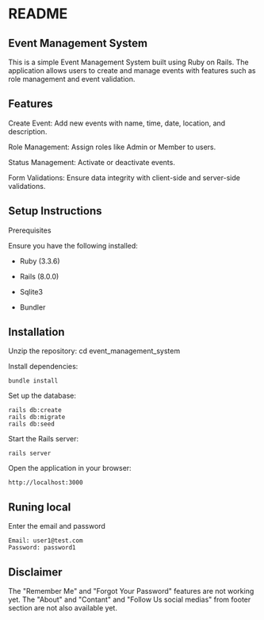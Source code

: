 # README

## Event Management System
This is a simple Event Management System built using Ruby on Rails. The application allows users to create and manage events with features such as role management and event validation.

## Features
Create Event: Add new events with name, time, date, location, and description.

Role Management: Assign roles like Admin or Member to users.

Status Management: Activate or deactivate events.

Form Validations: Ensure data integrity with client-side and server-side validations.

## Setup Instructions

Prerequisites

Ensure you have the following installed:

* Ruby (3.3.6)

* Rails (8.0.0)

* Sqlite3

* Bundler

## Installation

Unzip the repository:
cd event_management_system

Install dependencies:

```
bundle install
```

Set up the database:
```
rails db:create
rails db:migrate
rails db:seed
```
Start the Rails server:
```
rails server
```
Open the application in your browser:
```
http://localhost:3000
```

## Runing local
Enter the email and password
```
Email: user1@test.com
Password: password1
```
## Disclaimer
The "Remember Me" and "Forgot Your Password" features are not working yet.
The "About" and "Contant" and "Follow Us social medias" from footer section are not also available yet.


